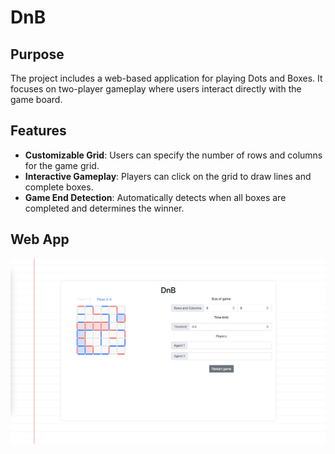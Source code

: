 # DnB

## Purpose

The project includes a web-based application for playing Dots and Boxes. It focuses on two-player gameplay where users interact directly with the game board.

## Features

- **Customizable Grid**: Users can specify the number of rows and columns for the game grid.
- **Interactive Gameplay**: Players can click on the grid to draw lines and complete boxes.
- **Game End Detection**: Automatically detects when all boxes are completed and determines the winner.

## Web App

![Game](./static/game.png)
